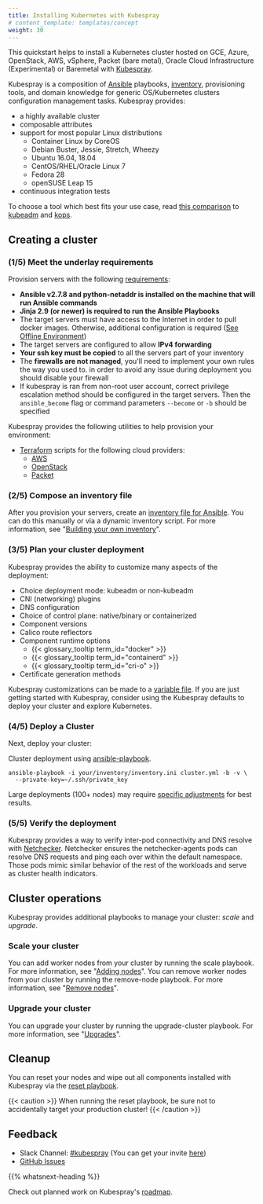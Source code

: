 ```yaml
---
title: Installing Kubernetes with Kubespray
# content_template: templates/concept
weight: 30
---
```


<!-- overview -->

This quickstart helps to install a Kubernetes cluster hosted on GCE, Azure, OpenStack, AWS, vSphere, Packet (bare metal), Oracle Cloud Infrastructure (Experimental) or Baremetal with [Kubespray](https://github.com/kubernetes-sigs/kubespray).

Kubespray is a composition of [Ansible](http://docs.ansible.com/) playbooks, [inventory](https://github.com/kubernetes-sigs/kubespray/blob/master/docs/ansible.md), provisioning tools, and domain knowledge for generic OS/Kubernetes clusters configuration management tasks. Kubespray provides:

* a highly available cluster
* composable attributes
* support for most popular Linux distributions
  * Container Linux by CoreOS
  * Debian Buster, Jessie, Stretch, Wheezy
  * Ubuntu 16.04, 18.04
  * CentOS/RHEL/Oracle Linux 7
  * Fedora 28
  * openSUSE Leap 15
* continuous integration tests

To choose a tool which best fits your use case, read [this comparison](https://github.com/kubernetes-sigs/kubespray/blob/master/docs/comparisons.md) to [kubeadm](/docs/admin/kubeadm/) and [kops](/docs/setup/production-environment/tools/kops/).



<!-- body -->

## Creating a cluster

### (1/5) Meet the underlay requirements

Provision servers with the following [requirements](https://github.com/kubernetes-sigs/kubespray#requirements):

* **Ansible v2.7.8 and python-netaddr is installed on the machine that will run Ansible commands**
* **Jinja 2.9 (or newer) is required to run the Ansible Playbooks**
* The target servers must have access to the Internet in order to pull docker images. Otherwise, additional configuration is required ([See Offline Environment](https://github.com/kubernetes-sigs/kubespray/blob/master/docs/downloads.md#offline-environment))
* The target servers are configured to allow **IPv4 forwarding**
* **Your ssh key must be copied** to all the servers part of your inventory
* The **firewalls are not managed**, you'll need to implement your own rules the way you used to. in order to avoid any issue during deployment you should disable your firewall
* If kubespray is ran from non-root user account, correct privilege escalation method should be configured in the target servers. Then the `ansible_become` flag or command parameters `--become` or `-b` should be specified

Kubespray provides the following utilities to help provision your environment:

* [Terraform](https://www.terraform.io/) scripts for the following cloud providers:
  * [AWS](https://github.com/kubernetes-sigs/kubespray/tree/master/contrib/terraform/aws)
  * [OpenStack](https://github.com/kubernetes-sigs/kubespray/tree/master/contrib/terraform/openstack)
  * [Packet](https://github.com/kubernetes-sigs/kubespray/tree/master/contrib/terraform/packet)

### (2/5) Compose an inventory file

After you provision your servers, create an [inventory file for Ansible](http://docs.ansible.com/ansible/intro_inventory.html). You can do this manually or via a dynamic inventory script. For more information, see "[Building your own inventory](https://github.com/kubernetes-sigs/kubespray/blob/master/docs/getting-started.md#building-your-own-inventory)".

### (3/5) Plan your cluster deployment

Kubespray provides the ability to customize many aspects of the deployment:

* Choice deployment mode: kubeadm or non-kubeadm
* CNI (networking) plugins
* DNS configuration
* Choice of control plane: native/binary or containerized
* Component versions
* Calico route reflectors
* Component runtime options
  * {{< glossary_tooltip term_id="docker" >}}
  * {{< glossary_tooltip term_id="containerd" >}}
  * {{< glossary_tooltip term_id="cri-o" >}}
* Certificate generation methods

Kubespray customizations can be made to a [variable file](http://docs.ansible.com/ansible/playbooks_variables.html). If you are just getting started with Kubespray, consider using the Kubespray defaults to deploy your cluster and explore Kubernetes.

### (4/5) Deploy a Cluster

Next, deploy your cluster:

Cluster deployment using [ansible-playbook](https://github.com/kubernetes-sigs/kubespray/blob/master/docs/getting-started.md#starting-custom-deployment).

```shell
ansible-playbook -i your/inventory/inventory.ini cluster.yml -b -v \
  --private-key=~/.ssh/private_key
```

Large deployments (100+ nodes) may require [specific adjustments](https://github.com/kubernetes-sigs/kubespray/blob/master/docs/large-deployments.md) for best results.

### (5/5) Verify the deployment

Kubespray provides a way to verify inter-pod connectivity and DNS resolve with [Netchecker](https://github.com/kubernetes-sigs/kubespray/blob/master/docs/netcheck.md). Netchecker ensures the netchecker-agents pods can resolve DNS requests and ping each over within the default namespace. Those pods mimic similar behavior of the rest of the workloads and serve as cluster health indicators.

## Cluster operations

Kubespray provides additional playbooks to manage your cluster: _scale_ and _upgrade_.

### Scale your cluster

You can add worker nodes from your cluster by running the scale playbook. For more information, see "[Adding nodes](https://github.com/kubernetes-sigs/kubespray/blob/master/docs/getting-started.md#adding-nodes)".
You can remove worker nodes from your cluster by running the remove-node playbook. For more information, see "[Remove nodes](https://github.com/kubernetes-sigs/kubespray/blob/master/docs/getting-started.md#remove-nodes)".

### Upgrade your cluster

You can upgrade your cluster by running the upgrade-cluster playbook. For more information, see "[Upgrades](https://github.com/kubernetes-sigs/kubespray/blob/master/docs/upgrades.md)".

## Cleanup

You can reset your nodes and wipe out all components installed with Kubespray via the [reset playbook](https://github.com/kubernetes-sigs/kubespray/blob/master/reset.yml).

{{< caution >}}
When running the reset playbook, be sure not to accidentally target your production cluster!
{{< /caution >}}

## Feedback

* Slack Channel: [#kubespray](https://kubernetes.slack.com/messages/kubespray/) (You can get your invite [here](http://slack.k8s.io/))
* [GitHub Issues](https://github.com/kubernetes-sigs/kubespray/issues)



{{% whatsnext-heading %}}


Check out planned work on Kubespray's [roadmap](https://github.com/kubernetes-sigs/kubespray/blob/master/docs/roadmap.md).

